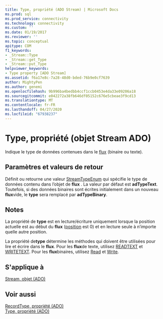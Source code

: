 ```yaml
---
title: Type, propriété (ADO Stream) | Microsoft Docs
ms.prod: sql
ms.prod_service: connectivity
ms.technology: connectivity
ms.custom: ''
ms.date: 01/19/2017
ms.reviewer: ''
ms.topic: conceptual
apitype: COM
f1_keywords:
- _Stream::Type
- _Stream::get_Type
- _Stream::put_Type
helpviewer_keywords:
- Type property [ADO Stream]
ms.assetid: f6a17e8c-7a28-48d0-bded-76b9e0cf7639
author: MightyPen
ms.author: genemi
ms.openlocfilehash: 9b996ba4bedbb4ccf1ccb0453e4da33e09206a18
ms.sourcegitcommit: e042272a38fb646df05152c676e5cbeae3f9cd13
ms.translationtype: MT
ms.contentlocale: fr-FR
ms.lasthandoff: 04/27/2020
ms.locfileid: "67938237"
---
```

# <a name="type-property-ado-stream"></a>Type, propriété (objet Stream ADO)
Indique le type de données contenues dans le [flux](../../../ado/reference/ado-api/stream-object-ado.md) (binaire ou texte).  
  
## <a name="settings-and-return-values"></a>Paramètres et valeurs de retour  
 Définit ou retourne une valeur [StreamTypeEnum](../../../ado/reference/ado-api/streamtypeenum.md) qui spécifie le type de données contenu dans l’objet de **flux** . La valeur par défaut est **adTypeText**. Toutefois, si des données binaires sont écrites initialement dans un nouveau **flux**vide, le **type** sera remplacé par **adTypeBinary**.  
  
## <a name="remarks"></a>Notes  
 La propriété de **type** est en lecture/écriture uniquement lorsque la position actuelle est au début du **flux** ([position](../../../ado/reference/ado-api/position-property-ado.md) est 0) et en lecture seule à n’importe quelle autre position.  
  
 La propriété de**type** détermine les méthodes qui doivent être utilisées pour lire et écrire dans le **flux**. Pour les **flux**de texte, utilisez [READTEXT](../../../ado/reference/ado-api/readtext-method.md) et [WRITETEXT](../../../ado/reference/ado-api/writetext-method.md). Pour les **flux**binaires, utilisez [Read](../../../ado/reference/ado-api/read-method.md) et [Write](../../../ado/reference/ado-api/write-method.md).  
  
## <a name="applies-to"></a>S'applique à  
 [Stream, objet (ADO)](../../../ado/reference/ado-api/stream-object-ado.md)  
  
## <a name="see-also"></a>Voir aussi  
 [RecordType, propriété (ADO)](../../../ado/reference/ado-api/recordtype-property-ado.md)   
 [Type, propriété (ADO)](../../../ado/reference/ado-api/type-property-ado.md)
